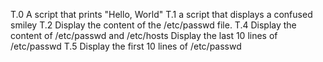 T.0 A script that prints "Hello, World"
T.1 a script that displays a confused smiley
T.2 Display the content of the /etc/passwd file.
T.4 Display the content of /etc/passwd and /etc/hosts
Display the last 10 lines of /etc/passwd
T.5 Display the first 10 lines of /etc/passwd
